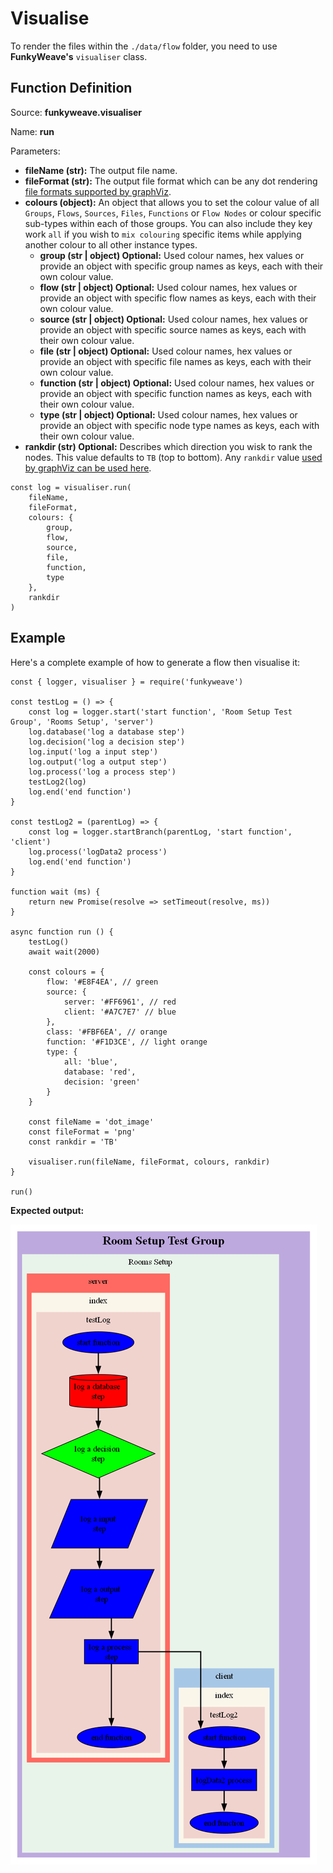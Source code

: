 # Visualise

To render the files within the `./data/flow` folder, you need to use **FunkyWeave's** `visualiser` class.

## Function Definition

Source: **funkyweave.visualiser**

Name: **run**

Parameters:
* **fileName (str):** The output file name.
* **fileFormat (str):** The output file format which can be any dot rendering [file formats supported by graphViz](https://graphviz.org/docs/outputs/).
* **colours (object):** An object that allows you to set the colour value of all `Groups`, `Flows`, `Sources`, `Files`, `Functions` or `Flow Nodes` or colour specific sub-types within each of those groups. You can also include they key work `all` if you wish to `mix colouring` specific items while applying another colour to all other instance types.
	* **group (str | object) Optional:** Used colour names, hex values or provide an object with specific group names as keys, each with their own colour value.
	* **flow (str | object) Optional:** Used colour names, hex values or provide an object with specific flow names as keys, each with their own colour value.
	* **source (str | object) Optional:** Used colour names, hex values or provide an object with specific source names as keys, each with their own colour value.
	* **file (str | object) Optional:** Used colour names, hex values or provide an object with specific file names as keys, each with their own colour value.
	* **function (str | object) Optional:** Used colour names, hex values or provide an object with specific function names as keys, each with their own colour value.
	* **type (str | object) Optional:** Used colour names, hex values or provide an object with specific node type names as keys, each with their own colour value.			
* **rankdir (str) Optional:** Describes which direction you wisk to rank the nodes. This value defaults to `TB` (top to bottom). Any `rankdir` value [used by graphViz can be used here](https://graphviz.org/docs/attrs/rankdir/).

```
const log = visualiser.run(
	fileName,
	fileFormat,
	colours: {
		group,
		flow,
		source,
		file,
		function,
		type
	},
	rankdir
)
```

## Example

Here's a complete example of how to generate a flow then visualise it:

```
const { logger, visualiser } = require('funkyweave')

const testLog = () => {
	const log = logger.start('start function', 'Room Setup Test Group', 'Rooms Setup', 'server')
	log.database('log a database step')
	log.decision('log a decision step')
	log.input('log a input step')
	log.output('log a output step')
	log.process('log a process step')
	testLog2(log)
	log.end('end function')
}

const testLog2 = (parentLog) => {
	const log = logger.startBranch(parentLog, 'start function', 'client')
	log.process('logData2 process')
	log.end('end function')
}

function wait (ms) {
	return new Promise(resolve => setTimeout(resolve, ms))
}

async function run () {
	testLog()
	await wait(2000)

	const colours = {
		flow: '#E8F4EA', // green
		source: {
			server: '#FF6961', // red
			client: '#A7C7E7' // blue
		},
		class: '#FBF6EA', // orange
		function: '#F1D3CE', // light orange
		type: {
			all: 'blue',
			database: 'red',
			decision: 'green'
		}
	}

	const fileName = 'dot_image'
	const fileFormat = 'png'
	const rankdir = 'TB'

	visualiser.run(fileName, fileFormat, colours, rankdir)
}

run()
```

**Expected output:**

<img src="../images/visualise.png" alt="visualise"/>